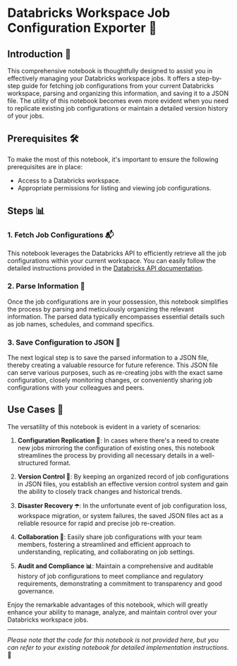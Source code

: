 # Databricks Workspace Job Configuration Exporter 🚀

## Introduction 📜

This comprehensive notebook is thoughtfully designed to assist you in effectively managing your Databricks workspace jobs. It offers a step-by-step guide for fetching job configurations from your current Databricks workspace, parsing and organizing this information, and saving it to a JSON file. The utility of this notebook becomes even more evident when you need to replicate existing job configurations or maintain a detailed version history of your jobs.

## Prerequisites 🛠️

To make the most of this notebook, it's important to ensure the following prerequisites are in place:

- Access to a Databricks workspace.
- Appropriate permissions for listing and viewing job configurations.

## Steps 📊

### 1. Fetch Job Configurations 📬

This notebook leverages the Databricks API to efficiently retrieve all the job configurations within your current workspace. You can easily follow the detailed instructions provided in the [Databricks API documentation](https://docs.databricks.com/api/workspace/jobs/list).

### 2. Parse Information 🧩

Once the job configurations are in your possession, this notebook simplifies the process by parsing and meticulously organizing the relevant information. The parsed data typically encompasses essential details such as job names, schedules, and command specifics.

### 3. Save Configuration to JSON 💾

The next logical step is to save the parsed information to a JSON file, thereby creating a valuable resource for future reference. This JSON file can serve various purposes, such as re-creating jobs with the exact same configuration, closely monitoring changes, or conveniently sharing job configurations with your colleagues and peers.

## Use Cases 🌟

The versatility of this notebook is evident in a variety of scenarios:

1. **Configuration Replication 🤝**: In cases where there's a need to create new jobs mirroring the configuration of existing ones, this notebook streamlines the process by providing all necessary details in a well-structured format.

2. **Version Control 🔄**: By keeping an organized record of job configurations in JSON files, you establish an effective version control system and gain the ability to closely track changes and historical trends.

3. **Disaster Recovery ☂️**: In the unfortunate event of job configuration loss, workspace migration, or system failures, the saved JSON files act as a reliable resource for rapid and precise job re-creation.

4. **Collaboration 🤗**: Easily share job configurations with your team members, fostering a streamlined and efficient approach to understanding, replicating, and collaborating on job settings.

5. **Audit and Compliance 📊**: Maintain a comprehensive and auditable history of job configurations to meet compliance and regulatory requirements, demonstrating a commitment to transparency and good governance.

Enjoy the remarkable advantages of this notebook, which will greatly enhance your ability to manage, analyze, and maintain control over your Databricks workspace jobs.

---

*Please note that the code for this notebook is not provided here, but you can refer to your existing notebook for detailed implementation instructions.* 📝
